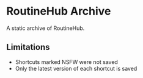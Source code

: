 # RoutineHub Archive
A static archive of RoutineHub.

## Limitations
 - Shortcuts marked NSFW were not saved
 - Only the latest version of each shortcut is saved
